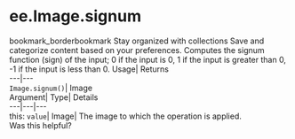  
#  ee.Image.signum
bookmark_borderbookmark Stay organized with collections  Save and categorize content based on your preferences.
Computes the signum function (sign) of the input; 0 if the input is 0, 1 if the input is greater than 0, -1 if the input is less than 0. 
Usage| Returns  
---|---  
`Image.signum()`| Image  
Argument| Type| Details  
---|---|---  
this: `value`| Image| The image to which the operation is applied.  
Was this helpful?
